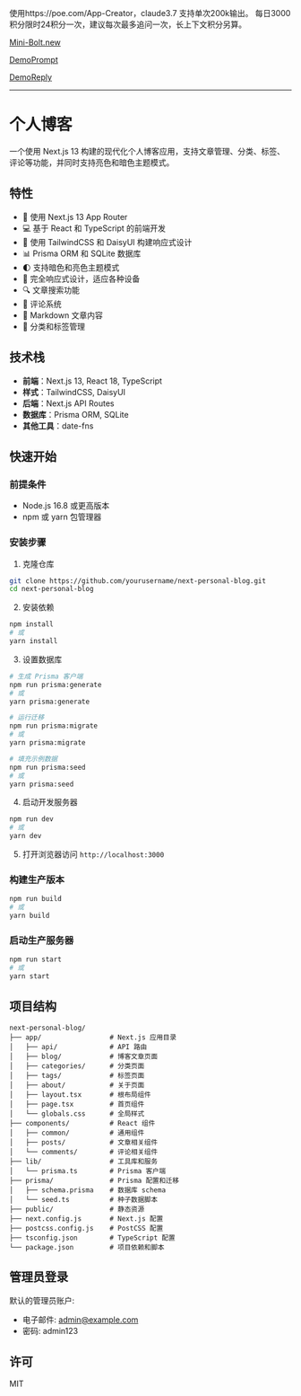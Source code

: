 
使用https://poe.com/App-Creator，claude3.7 支持单次200k输出。
每日3000积分限时24积分一次，建议每次最多追问一次，长上下文积分另算。

[Mini-Bolt.new](https://mini-bolt-new.pages.dev/)

[DemoPrompt](prompt.md)

[DemoReply](reply.md)

------
# 个人博客

一个使用 Next.js 13 构建的现代化个人博客应用，支持文章管理、分类、标签、评论等功能，并同时支持亮色和暗色主题模式。

## 特性

- 🚀 使用 Next.js 13 App Router
- 💻 基于 React 和 TypeScript 的前端开发
- 🎨 使用 TailwindCSS 和 DaisyUI 构建响应式设计
- 📊 Prisma ORM 和 SQLite 数据库
- 🌓 支持暗色和亮色主题模式
- 📱 完全响应式设计，适应各种设备
- 🔍 文章搜索功能
- 💬 评论系统
- 📝 Markdown 文章内容
- 📂 分类和标签管理

## 技术栈

- **前端**：Next.js 13, React 18, TypeScript
- **样式**：TailwindCSS, DaisyUI
- **后端**：Next.js API Routes
- **数据库**：Prisma ORM, SQLite
- **其他工具**：date-fns

## 快速开始

### 前提条件

- Node.js 16.8 或更高版本
- npm 或 yarn 包管理器

### 安装步骤

1. 克隆仓库

```bash
git clone https://github.com/yourusername/next-personal-blog.git
cd next-personal-blog
```

2. 安装依赖

```bash
npm install
# 或
yarn install
```

3. 设置数据库

```bash
# 生成 Prisma 客户端
npm run prisma:generate
# 或
yarn prisma:generate

# 运行迁移
npm run prisma:migrate
# 或
yarn prisma:migrate

# 填充示例数据
npm run prisma:seed
# 或
yarn prisma:seed
```

4. 启动开发服务器

```bash
npm run dev
# 或
yarn dev
```

5. 打开浏览器访问 `http://localhost:3000`

### 构建生产版本

```bash
npm run build
# 或
yarn build
```

### 启动生产服务器

```bash
npm run start
# 或
yarn start
```

## 项目结构

```
next-personal-blog/
├── app/                 # Next.js 应用目录
│   ├── api/             # API 路由
│   ├── blog/            # 博客文章页面
│   ├── categories/      # 分类页面
│   ├── tags/            # 标签页面
│   ├── about/           # 关于页面
│   ├── layout.tsx       # 根布局组件
│   ├── page.tsx         # 首页组件
│   └── globals.css      # 全局样式
├── components/          # React 组件
│   ├── common/          # 通用组件
│   ├── posts/           # 文章相关组件
│   └── comments/        # 评论相关组件
├── lib/                 # 工具库和服务
│   └── prisma.ts        # Prisma 客户端
├── prisma/              # Prisma 配置和迁移
│   ├── schema.prisma    # 数据库 schema
│   └── seed.ts          # 种子数据脚本
├── public/              # 静态资源
├── next.config.js       # Next.js 配置
├── postcss.config.js    # PostCSS 配置
├── tsconfig.json        # TypeScript 配置
└── package.json         # 项目依赖和脚本
```

## 管理员登录

默认的管理员账户:

- 电子邮件: admin@example.com
- 密码: admin123

## 许可

MIT
